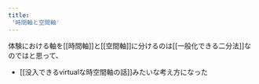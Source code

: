 ```yaml
---
title:
 '時間軸と空間軸'
---
```


体験における軸を[[時間軸]]と[[空間軸]]に分けるのは[[一般化できる二分法]]なのではと思って、
- [[没入できるvirtualな時空間軸の話]]みたいな考え方になった
